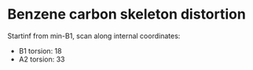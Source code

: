 # Benzene carbon skeleton distortion
Startinf from min-B1, scan along internal coordinates:
* B1 torsion: 18
* A2 torsion: 33
